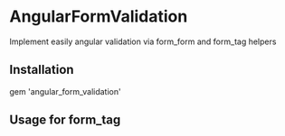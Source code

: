 # AngularFormValidation

Implement easily angular validation via form_form and form_tag helpers

## Installation

gem 'angular_form_validation'

## Usage for form_tag